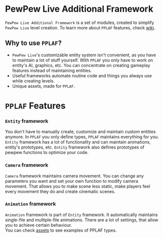 # PewPew Live Additional Framework
`PewPew Live Additional Framework` is a set of modules, created to simplify `PewPew Live` level creation. To learn more about `PPLAF` features, check [wiki](https://github.com/glebi574/PPLAF/wiki).  
## Why to use `PPLAF`?
* `PewPew Live`'s customizable entity system isn't convenient, as you have to maintain a lot of stuff yourself. With `PPLAF` you only have to work on entity's AI, graphics, etc. You can concentrate on creating gameplay features instead of maintaining entities.
* Useful frameworks automate routine code and things you always use while creating levels.
* Unique assets, made for `PPLAF`.
# `PPLAF` Features
### `Entity` framework
You don't have to manually create, customize and maintain custom entities anymore. In `PPLAF` you only define types, `PPLAF` maintains everything for you. `Entity` framework has a lot of functionality and can maintain animations, entity's prototypes, etc. `Entity` framework also defines prototypes of pewpew functions to optimize your code.
### `Camera` framework
`Camera` framework maintains camera movement. You can change any parameters you want and set your own function to modify camera movement. That allows you to make scene less static, make players feel every movement they do and create cinematic scenes.
### `Animation` framework
`Animation` framework is part of `Entity` framework. It automatically maintains single-file and multiple-file animations. There are a lot of settings, that allow you to achieve certain behaviour.  
You can check [assets](https://github.com/glebi574/PPLAF/tree/main/pplaf/assets) to see examples of PPLAF types.
